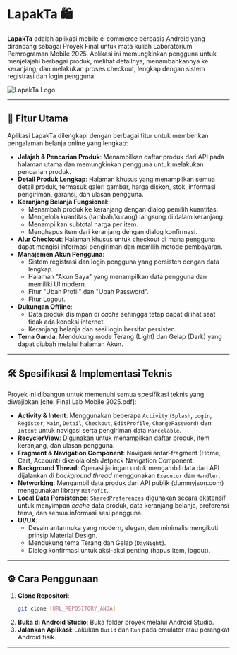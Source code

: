 # LapakTa 🛍️

**LapakTa** adalah aplikasi mobile e-commerce berbasis Android yang dirancang sebagai Proyek Final untuk mata kuliah Laboratorium Pemrograman Mobile 2025. Aplikasi ini memungkinkan pengguna untuk menjelajahi berbagai produk, melihat detailnya, menambahkannya ke keranjang, dan melakukan proses checkout, lengkap dengan sistem registrasi dan login pengguna.

![LapakTa Logo](https://i.imgur.com/AnqFiqa.png)

---

## 🚀 Fitur Utama

Aplikasi LapakTa dilengkapi dengan berbagai fitur untuk memberikan pengalaman belanja online yang lengkap:

- **Jelajah & Pencarian Produk**: Menampilkan daftar produk dari API pada halaman utama dan memungkinkan pengguna untuk melakukan pencarian produk.
- **Detail Produk Lengkap**: Halaman khusus yang menampilkan semua detail produk, termasuk galeri gambar, harga diskon, stok, informasi pengiriman, garansi, dan ulasan pengguna.
- **Keranjang Belanja Fungsional**:
    - Menambah produk ke keranjang dengan dialog pemilih kuantitas.
    - Mengelola kuantitas (tambah/kurang) langsung di dalam keranjang.
    - Menampilkan subtotal harga per item.
    - Menghapus item dari keranjang dengan dialog konfirmasi.
- **Alur Checkout**: Halaman khusus untuk checkout di mana pengguna dapat mengisi informasi pengiriman dan memilih metode pembayaran.
- **Manajemen Akun Pengguna**:
    - Sistem registrasi dan login pengguna yang persisten dengan data lengkap.
    - Halaman "Akun Saya" yang menampilkan data pengguna dan memiliki UI modern.
    - Fitur "Ubah Profil" dan "Ubah Password".
    - Fitur Logout.
- **Dukungan Offline**:
    - Data produk disimpan di *cache* sehingga tetap dapat dilihat saat tidak ada koneksi internet.
    - Keranjang belanja dan sesi login bersifat persisten.
- **Tema Ganda**: Mendukung mode Terang (Light) dan Gelap (Dark) yang dapat diubah melalui halaman Akun.

---

## 🛠️ Spesifikasi & Implementasi Teknis

Proyek ini dibangun untuk memenuhi semua spesifikasi teknis yang diwajibkan [cite: Final Lab Mobile 2025.pdf]:

- **Activity & Intent**: Menggunakan beberapa `Activity` (`Splash`, `Login`, `Register`, `Main`, `Detail`, `Checkout`, `EditProfile`, `ChangePassword`) dan `Intent` untuk navigasi serta pengiriman data `Parcelable`.
- **RecyclerView**: Digunakan untuk menampilkan daftar produk, item keranjang, dan ulasan pengguna.
- **Fragment & Navigation Component**: Navigasi antar-fragment (Home, Cart, Account) dikelola oleh Jetpack Navigation Component.
- **Background Thread**: Operasi jaringan untuk mengambil data dari API dijalankan di *background thread* menggunakan `Executor` dan `Handler`.
- **Networking**: Mengambil data produk dari API publik (dummyjson.com) menggunakan library `Retrofit`.
- **Local Data Persistence**: `SharedPreferences` digunakan secara ekstensif untuk menyimpan *cache* data produk, data keranjang belanja, preferensi tema, dan semua informasi sesi pengguna.
- **UI/UX**:
    - Desain antarmuka yang modern, elegan, dan minimalis mengikuti prinsip Material Design.
    - Mendukung tema Terang dan Gelap (`DayNight`).
    - Dialog konfirmasi untuk aksi-aksi penting (hapus item, logout).

---

## ⚙️ Cara Penggunaan

1.  **Clone Repositori**:
    ```bash
    git clone [URL_REPOSITORY_ANDA]
    ```
2.  **Buka di Android Studio**: Buka folder proyek melalui Android Studio.
3.  **Jalankan Aplikasi**: Lakukan `Build` dan `Run` pada emulator atau perangkat Android fisik.

---

<!-- ## 📸 Screenshot Aplikasi

*(Sangat disarankan untuk menambahkan beberapa screenshot aplikasi Anda di sini untuk membuat README lebih menarik. Contoh:)*

| Halaman Login | Halaman Utama (Home) | Halaman Detail |
| :---: |:---:|:---:|
| *(tempel screenshot di sini)* | *(tempel screenshot di sini)* | *(tempel screenshot di sini)* |

| Keranjang Belanja | Halaman Akun | Mode Gelap |
| :---: |:---:|:---:|
| *(tempel screenshot di sini)* | *(tempel screenshot di sini)* | *(tempel screenshot di sini)* | -->
